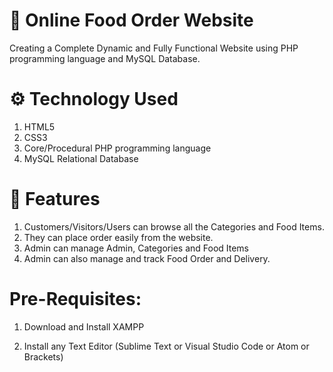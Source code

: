 # 🥘 Online Food Order Website 
Creating a Complete Dynamic and Fully Functional Website using PHP programming language and MySQL Database.


# ⚙️ Technology Used
1. HTML5
2. CSS3
3. Core/Procedural PHP programming language
4. MySQL Relational Database


# 🧰 Features
1. Customers/Visitors/Users can browse all the Categories and Food Items. 
2. They can place order easily from the website.
3. Admin can manage Admin, Categories and Food Items
4. Admin can also manage and track Food Order and Delivery.

# Pre-Requisites:

1. Download and Install XAMPP

2. Install any Text Editor (Sublime Text or Visual Studio Code or Atom or Brackets)

